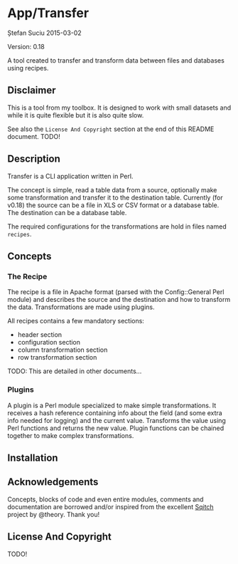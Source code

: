 App/Transfer
============
Ștefan Suciu
2015-03-02

Version: 0.18

A tool created to transfer and transform data between files and
databases using recipes.


Disclaimer
----------

This is a tool from my toolbox.  It is designed to work with small
datasets and while it is quite flexible but it is also quite slow.

See also the `License And Copyright` section at the end of this README
document. TODO!


Description
-----------

Transfer is a CLI application written in Perl.

The concept is simple, read a table data from a source, optionally
make some transformation and transfer it to the destination table.
Currently (for v0.18) the source can be a file in XLS or CSV format or
a database table.  The destination can be a database table.

The required configurations for the transformations are hold in files
named `recipes`.


Concepts
--------

### The Recipe ###

The recipe is a file in Apache format (parsed with the Config::General
Perl module) and describes the source and the destination and how to
transform the data.  Transformations are made using plugins.

All recipes contains a few mandatory sections:

- header section
- configuration section
- column transformation section
- row transformation section

TODO: This are detailed in other documents...


### Plugins ###

A plugin is a Perl module specialized to make simple transformations.
It receives a hash reference containing info about the field (and some
extra info needed for logging) and the current value.  Transforms the
value using Perl functions and returns the new value.  Plugin
functions can be chained together to make complex transformations.


Installation
------------


Acknowledgements
----------------

Concepts, blocks of code and even entire modules, comments and
documentation are borrowed and/or inspired from the excellent
[Sqitch](https://github.com/theory/sqitch) project by @theory.  Thank
you!


License And Copyright
---------------------

TODO!
